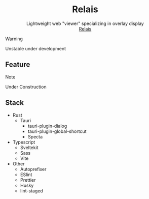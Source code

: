 <h1 align="center">Relais</h1>
<div align="center">Lightweight web "viewer" specializing in overlay display</div>
<div align="center">
  <a href="//github.com/monax-owo/relais" target="_blank">
    Relais
  </a>
</div>

> [!WARNING]
> Unstable under development

## Feature

> [!NOTE]
> Under Construction

## Stack

- Rust
  - Tauri
    - tauri-plugin-dialog
    - tauri-plugin-global-shortcut
    - Specta
- Typescript
  - Sveltekit
  - Sass
  - Vite
- Other
  - Autoprefixer
  - ESlint
  - Prettier
  - Husky
  - lint-staged
